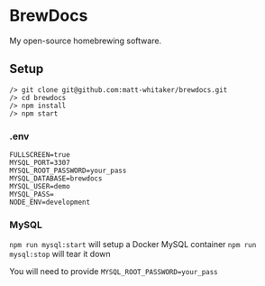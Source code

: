 # BrewDocs

My open-source homebrewing software.

## Setup

```
/> git clone git@github.com:matt-whitaker/brewdocs.git
/> cd brewdocs
/> npm install
/> npm start
```

### .env

```
FULLSCREEN=true
MYSQL_PORT=3307
MYSQL_ROOT_PASSWORD=your_pass
MYSQL_DATABASE=brewdocs
MYSQL_USER=demo
MYSQL_PASS=
NODE_ENV=development
```

### MySQL

`npm run mysql:start` will setup a Docker MySQL container
`npm run mysql:stop` will tear it down

You will need to provide `MYSQL_ROOT_PASSWORD=your_pass`
